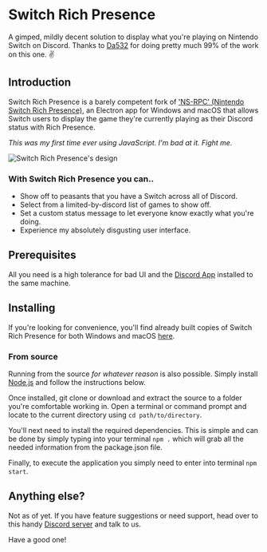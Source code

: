 # Switch Rich Presence
A gimped, mildly decent solution to display what you're playing on Nintendo Switch on Discord. Thanks to [Da532](https://github.com/Da532) for doing pretty much 99% of the work on this one. ✌️

## Introduction
Switch Rich Presence is a barely competent fork of ['NS-RPC' (Nintendo Switch Rich Presence)](https://github.com/Da532/NS-RPC), an Electron app for Windows and macOS that allows Switch users to display
the game they're currently playing as their Discord status with Rich Presence.

*This was my first time ever using JavaScript. I'm bad at it. Fight me.*

![Switch Rich Presence's design](https://i.imgur.com/6aAW9Ra.png)

### With Switch Rich Presence you can..
* Show off to peasants that you have a Switch across all of Discord.
* Select from a limited-by-discord list of games to show off.
* Set a custom status message to let everyone know exactly what you're doing.
* Experience my absolutely disgusting user interface.

## Prerequisites
All you need is a high tolerance for bad UI and the [Discord App](https://discordapp.com) installed to the same machine.

## Installing
If you're looking for convenience, you'll find already built copies of Switch Rich Presence for
both Windows and macOS [here](https://github.com/hobby-grade/Switch-Rich-Presence/releases).

### From source

Running from the source *for whatever reason* is also possible. Simply install [Node.js](https://nodejs.org/) and follow the instructions below.

Once installed, git clone or download and extract the source to a folder you're
comfortable working in. Open a terminal or command prompt and locate to the
current directory using `cd path/to/directory`.

You'll next need to install the required dependencies. This is simple and can be
done by simply typing into your terminal `npm .` which will grab all the needed
information from the package.json file.

Finally, to execute the application you simply need to enter into terminal `npm start`.

## Anything else?
Not as of yet. If you have feature suggestions or need support, head over to this handy [Discord server](https://discord.gg/StDcdMu) and talk to us.

Have a good one!
